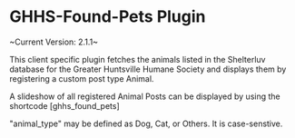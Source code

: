 # GHHS-Found-Pets Plugin

~Current Version: 2.1.1~


 This client specific plugin fetches the animals listed in the Shelterluv database for the Greater Huntsville Humane Society and displays them by registering a custom post type Animal.

 A slideshow of all registered Animal Posts can be displayed by using the shortcode
  [ghhs_found_pets]

  "animal_type" may be defined as Dog, Cat, or Others. It is case-senstive.
